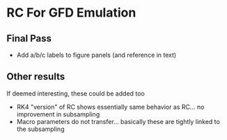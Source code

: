 # RC For GFD Emulation

## Final Pass

- Add a/b/c labels to figure panels (and reference in text)

## Other results

If deemed interesting, these could be added too

- RK4 "version" of RC shows essentially same behavior as RC... no improvement in
  subsampling
- Macro parameters do not transfer... basically these are tightly linked to the
  subsampling
